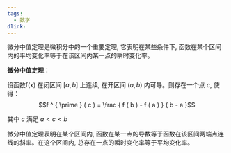 ```yaml
---
tags: 
  - 数学
dlink: 
---
```

微分中值定理是微积分中的一个重要定理, 它表明在某些条件下, 函数在某个区间内的平均变化率等于在该区间内某一点的瞬时变化率。

**微分中值定理**：

设函数f(x) 在闭区间 $[a,b]$ 上连续, 在开区间 $(a,b)$ 内可导。则存在一个点 $c$, 使得：
$$f ^ { \prime } ( c ) = \frac { f ( b ) - f ( a ) } { b - a }$$

其中 $c$ 满足 $a \lt c \lt b$

微分中值定理表明在某个区间内, 函数在某一点的导数等于函数在该区间两端点连线的斜率。在这个区间内, 总存在一点的瞬时变化率等于平均变化率。